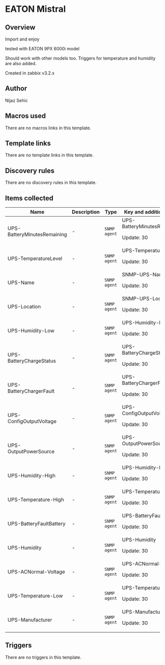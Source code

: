 # EATON Mistral

## Overview


Import and enjoy




tested with EATON 9PX 6000i model 


Should work with other models too. Triggers for temperature and humidity are also added.


Created in zabbix v3.2.x




## Author

Nijaz Sehic

## Macros used

There are no macros links in this template.

## Template links

There are no template links in this template.

## Discovery rules

There are no discovery rules in this template.

## Items collected

|Name|Description|Type|Key and additional info|
|----|-----------|----|----|
|UPS-BatteryMinutesRemaining|<p>-</p>|`SNMP agent`|UPS-BatteryMinutesRemaining<p>Update: 30</p>|
|UPS-TemperatureLevel|<p>-</p>|`SNMP agent`|UPS-TemperatureLevel<p>Update: 30</p>|
|UPS-Name|<p>-</p>|`SNMP agent`|SNMP-UPS-Name<p>Update: 30</p>|
|UPS-Location|<p>-</p>|`SNMP agent`|SNMP-UPS-Location<p>Update: 30</p>|
|UPS-Humidity-Low|<p>-</p>|`SNMP agent`|UPS-Humidity-Low<p>Update: 30</p>|
|UPS-BatteryChargeStatus|<p>-</p>|`SNMP agent`|UPS-BatteryChargeStatus<p>Update: 30</p>|
|UPS-BatteryChargerFault|<p>-</p>|`SNMP agent`|UPS-BatteryChargerFault<p>Update: 30</p>|
|UPS-ConfigOutputVoltage|<p>-</p>|`SNMP agent`|UPS-ConfigOutputVoltage<p>Update: 30</p>|
|UPS-OutputPowerSource|<p>-</p>|`SNMP agent`|UPS-OutputPowerSource<p>Update: 30</p>|
|UPS-Humidity-High|<p>-</p>|`SNMP agent`|UPS-Humidity-High<p>Update: 30</p>|
|UPS-Temperature-High|<p>-</p>|`SNMP agent`|UPS-Temperature-High<p>Update: 30</p>|
|UPS-BatteryFaultBattery|<p>-</p>|`SNMP agent`|UPS-BatteryFaultBattery<p>Update: 30</p>|
|UPS-Humidity|<p>-</p>|`SNMP agent`|UPS-Humidity<p>Update: 30</p>|
|UPS-ACNormal-Voltage|<p>-</p>|`SNMP agent`|UPS-ACNormal-Voltage<p>Update: 30</p>|
|UPS-Temperature-Low|<p>-</p>|`SNMP agent`|UPS-Temperature-Low<p>Update: 30</p>|
|UPS-Manufacturer|<p>-</p>|`SNMP agent`|UPS-Manufacturer<p>Update: 30</p>|
## Triggers

There are no triggers in this template.

